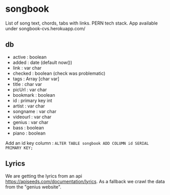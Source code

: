 # songbook

List of song text, chords, tabs with links. PERN tech stack.
App available under songbook-cvs.herokuapp.com/

## db

- active : boolean
- added : date (default now())
- link : var char
- checked : boolean (check was problematic)
- tags : Array [char var]
- title : char var
- picUrl : var char
- bookmark : boolean
- id : primary key int
- artist : var char
- songname : var char
- videourl : var char
- genius : var char
- bass : boolean
- piano : boolean


Add an id key column : `ALTER TABLE songbook ADD COLUMN id SERIAL PRIMARY KEY;`

## Lyrics

We are getting the lyrics from an api https://apiseeds.com/documentation/lyrics.
As a fallback we crawl the data from the "genius website".